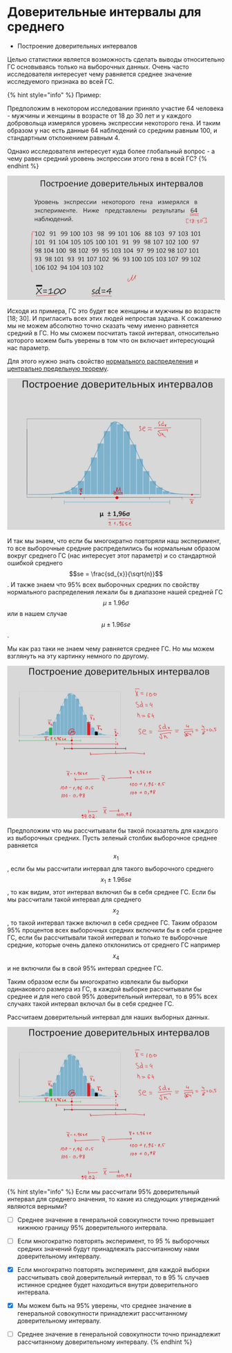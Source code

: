# Доверительные интервалы для среднего

* Построение доверительных интервалов

Целью статистики является возможность сделать выводы относительно ГС основываясь только на выборочных данных. Очень часто исследователя интересует чему равняется среднее значение исследуемого признака во всей ГС.

{% hint style="info" %}
Пример:

Предположим в некотором исследовании приняло участие 64 человека - мужчины и женщины в возрасте от 18 до 30 лет и у каждого добровольца измерялся уровень экспрессии некоторого гена. И таким образом у нас есть данные 64 наблюдений со средним равным 100, и стандартным отклонением равным 4.

Однако исследователя интересует куда более глобальный вопрос - а чему равен средний уровень экспрессии этого гена в всей ГС?
{% endhint %}

![&#x41F;&#x440;&#x438;&#x43C;&#x435;&#x440;](../.gitbook/assets/image%20%285%29.png)

Исходя из примера, ГС это будет все женщины и мужчины во возрасте \[18; 30\]. И пригласить всех этих людей непростая задача. К сожалению мы не можем абсолютно точно сказать чему именно равняется средний в ГС. Но мы сможем посчитать такой интервал, относительно которого можем быть уверены в том что он включает интересующий нас параметр.

Для этого нужно знать свойство [нормального распределения](normalnoe-raspredelenie.md) и [центрально предельную теорему](centralnaya-predelnaya-teorema.md). 

![](../.gitbook/assets/image%20%2811%29.png)

И так мы знаем, что если бы многократно повторяли наш эксперимент, то все выборочные средние распределились бы нормальным образом вокруг среднего ГС \(нас интересует этот параметр\) и со стандартной ошибкой среднего $$se = \frac{sd_{x}}{\sqrt{n}}$$ . И также знаем что 95% всех выборочных средних по свойству нормального распределения лежали бы в диапазоне нашей средней ГС $$\mu \pm 1.96\sigma$$  или в нашем случае $$\mu \pm 1.96se$$.

Мы как раз таки не знаем чему равняется среднее ГС. Но мы можем взглянуть на эту картинку немного по другому.

![](../.gitbook/assets/image%20%2814%29.png)

Предположим что мы рассчитывали бы такой показатель для каждого из выборочных средних. Пусть зеленый столбик выборочное среднее равняется $$x_1$$ , если бы мы рассчитали интервал для такого выборочного среднего $$x_1 \pm 1.96se$$, то как видим, этот интервал включил бы в себя среднее ГС. Если бы мы рассчитали такой интервал для среднего $$x_2$$ , то такой интервал также включил в себя среднее ГС. Таким образом 95% процентов всех выборочных средних включили бы в себя среднее ГС, если бы рассчитывали такой интервал и только те выборочные средние, которые очень далеко отклонились от среднего ГС например $$x_4$$ и не включили бы в свой 95% интервал среднее ГС. 



Таким образом если бы многократно извлекали бы выборки одинакового размера из ГС, в каждой выборке рассчитывали бы среднее и для него свой  95% доверительный интервал, то в 95% всех случаях такой интервал включал бы в себя среднее ГС.

Рассчитаем доверительный интервал для наших выборных данных.

![&#x420;&#x430;&#x441;&#x441;&#x447;&#x438;&#x442;&#x44B;&#x432;&#x430;&#x435;&#x43C; &#x434;&#x43E;&#x432;&#x435;&#x440;&#x438;&#x442;&#x435;&#x43B;&#x44C;&#x43D;&#x44B;&#x439; &#x438;&#x43D;&#x442;&#x435;&#x440;&#x432;&#x430;&#x43B;](../.gitbook/assets/image%20%286%29.png)

{% hint style="info" %}
Если мы рассчитали 95% доверительный интервал для среднего значения, то какие из следующих утверждений являются верными?

* [ ] Среднее значение в генеральной совокупности точно превышает нижнюю границу 95% доверительного интервала.
* [ ] Если многократно повторять эксперимент, то 95 % выборочных средних значений будут принадлежать рассчитанному нами доверительному интервалу.
* [x] Если многократно повторять эксперимент, для каждой выборки рассчитывать свой доверительный интервал, то в 95 % случаев истинное среднее будет находиться внутри доверительного интервала.
* [x] Мы можем быть на 95% уверены, что среднее значение в генеральной совокупности принадлежит рассчитанному доверительному интервалу.
* [ ] Среднее значение в генеральной совокупности точно принадлежит рассчитанному доверительному интервалу.
{% endhint %}



